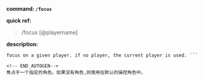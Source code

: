 <!-- BEGIN_AUTOGEN: do NOT edit in this block -->

**command: `/focus`**

**quick ref:**
> /focus [@playername]

**description:**

```
focus on a given player. if no player, the current player is used. ```

<!-- END_AUTOGEN-->
焦点于一个指定的角色。如果没有角色,则使用在默认的操控角色中。